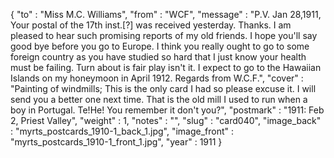 {
  "to" : "Miss M.C. Williams",
  "from" : "WCF",
  "message" : "P.V. Jan 28,1911, Your postal of the 17th inst.[?] was received yesterday. Thanks. I am pleased to hear such promising reports of my old friends. I hope you'll say good bye before you go to Europe. I think you really ought to go to some foreign country as you have studied so hard that I just know your health must be failing. Turn about is fair play isn't it. I expect to go to the Hawaiian Islands on my honeymoon in April 1912. Regards from W.C.F.",
  "cover" : "Painting of windmills; This is the only card I had so please excuse it. I will send you a better one next time. That is the old mill I used to run when a boy in Portugal. Te!He! You remember it don't you?",
  "postmark" : "1911: Feb 2, Priest Valley",
  "weight" : 1,
  "notes" : "",
  "slug" : "card040",
  "image_back" : "myrts_postcards_1910-1_back_1.jpg",
  "image_front" : "myrts_postcards_1910-1_front_1.jpg",
  "year" : 1911
}
